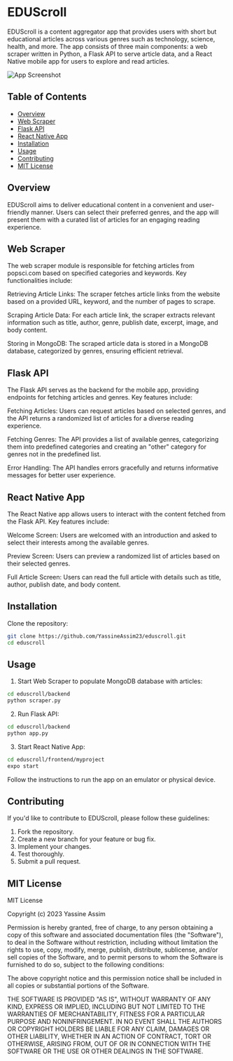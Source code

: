 # EDUScroll

EDUScroll is a content aggregator app that provides users with short but educational articles across various genres such as technology, science, health, and more. The app consists of three main components: a web scraper written in Python, a Flask API to serve article data, and a React Native mobile app for users to explore and read 
articles.

<img src="https://snipboard.io/7ogFzZ.jpg" alt="App Screenshot"/>



## Table of Contents

- [Overview](#overview)
- [Web Scraper](#web-scraper)
- [Flask API](#flask-api)
- [React Native App](#react-native-app)
- [Installation](#installation)
- [Usage](#usage)
- [Contributing](#contributing)
- [MIT License](#mit-license)

## Overview

EDUScroll aims to deliver educational content in a convenient and user-friendly manner. Users can select their preferred genres, and the app will present them with a curated list of articles for an engaging reading experience.

## Web Scraper

The web scraper module is responsible for fetching articles from popsci.com based on specified categories and keywords. Key functionalities include:

Retrieving Article Links: The scraper fetches article links from the website based on a provided URL, keyword, and the number of pages to scrape.

Scraping Article Data: For each article link, the scraper extracts relevant information such as title, author, genre, publish date, excerpt, image, and body content.

Storing in MongoDB: The scraped article data is stored in a MongoDB database, categorized by genres, ensuring efficient retrieval.

## Flask API

The Flask API serves as the backend for the mobile app, providing endpoints for fetching articles and genres. Key features include:

Fetching Articles: Users can request articles based on selected genres, and the API returns a randomized list of articles for a diverse reading experience.

Fetching Genres: The API provides a list of available genres, categorizing them into predefined categories and creating an "other" category for genres not in the predefined list.

Error Handling: The API handles errors gracefully and returns informative messages for better user experience.

## React Native App

The React Native app allows users to interact with the content fetched from the Flask API. Key features include:

Welcome Screen: Users are welcomed with an introduction and asked to select their interests among the available genres.

Preview Screen: Users can preview a randomized list of articles based on their selected genres.

Full Article Screen: Users can read the full article with details such as title, author, publish date, and body content.

## Installation

 Clone the repository:

   ```bash
   git clone https://github.com/YassineAssim23/eduscroll.git
   cd eduscroll
```

## Usage

1. Start Web Scraper to populate MongoDB database with articles:
```bash
cd eduscroll/backend
python scraper.py
```

2. Run Flask API:
```bash
cd eduscroll/backend
python app.py
```


3. Start React Native App:
```bash
cd eduscroll/frontend/myproject
expo start
```

Follow the instructions to run the app on an emulator or physical device.


## Contributing
If you'd like to contribute to EDUScroll, please follow these guidelines:

  1. Fork the repository.
  2. Create a new branch for your feature or bug fix.
  3. Implement your changes.
  4. Test thoroughly.
  5. Submit a pull request.


## MIT License
MIT License

Copyright (c) 2023 Yassine Assim

Permission is hereby granted, free of charge, to any person obtaining a copy
of this software and associated documentation files (the "Software"), to deal
in the Software without restriction, including without limitation the rights
to use, copy, modify, merge, publish, distribute, sublicense, and/or sell
copies of the Software, and to permit persons to whom the Software is
furnished to do so, subject to the following conditions:

The above copyright notice and this permission notice shall be included in all
copies or substantial portions of the Software.

THE SOFTWARE IS PROVIDED "AS IS", WITHOUT WARRANTY OF ANY KIND, EXPRESS OR
IMPLIED, INCLUDING BUT NOT LIMITED TO THE WARRANTIES OF MERCHANTABILITY,
FITNESS FOR A PARTICULAR PURPOSE AND NONINFRINGEMENT. IN NO EVENT SHALL THE
AUTHORS OR COPYRIGHT HOLDERS BE LIABLE FOR ANY CLAIM, DAMAGES OR OTHER
LIABILITY, WHETHER IN AN ACTION OF CONTRACT, TORT OR OTHERWISE, ARISING FROM,
OUT OF OR IN CONNECTION WITH THE SOFTWARE OR THE USE OR OTHER DEALINGS IN THE
SOFTWARE.
